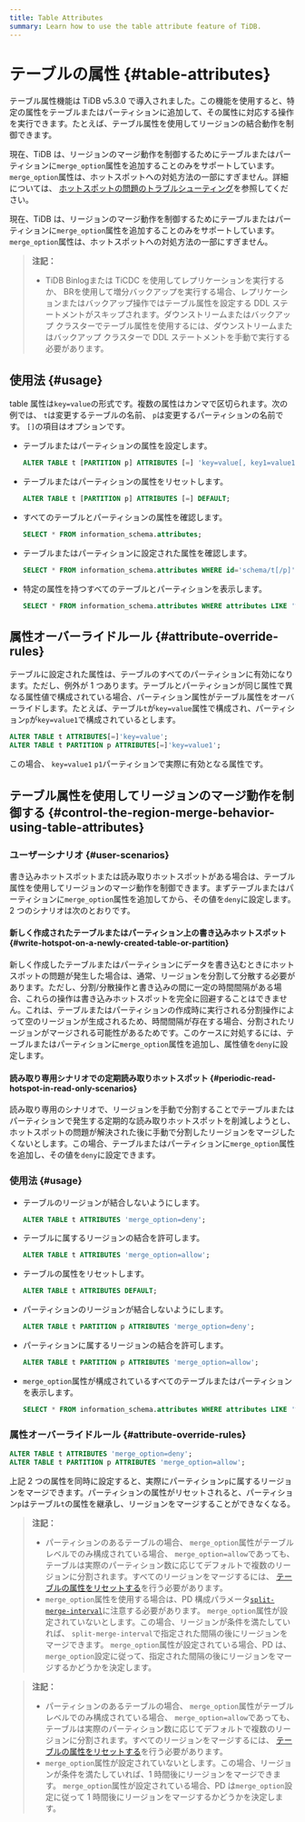 ```yaml
---
title: Table Attributes
summary: Learn how to use the table attribute feature of TiDB.
---
```


# テーブルの属性 {#table-attributes}

テーブル属性機能は TiDB v5.3.0 で導入されました。この機能を使用すると、特定の属性をテーブルまたはパーティションに追加して、その属性に対応する操作を実行できます。たとえば、テーブル属性を使用してリージョンの結合動作を制御できます。

<CustomContent platform="tidb">

現在、TiDB は、リージョンのマージ動作を制御するためにテーブルまたはパーティションに`merge_option`属性を追加することのみをサポートしています。 `merge_option`属性は、ホットスポットへの対処方法の一部にすぎません。詳細については、 [ホットスポットの問題のトラブルシューティング](/troubleshoot-hot-spot-issues.md)を参照してください。

</CustomContent>

<CustomContent platform="tidb-cloud">

現在、TiDB は、リージョンのマージ動作を制御するためにテーブルまたはパーティションに`merge_option`属性を追加することのみをサポートしています。 `merge_option`属性は、ホットスポットへの対処方法の一部にすぎません。

</CustomContent>

> **注記：**
>
> -   TiDB Binlogまたは TiCDC を使用してレプリケーションを実行するか、 BRを使用して増分バックアップを実行する場合、レプリケーションまたはバックアップ操作ではテーブル属性を設定する DDL ステートメントがスキップされます。ダウンストリームまたはバックアップ クラスターでテーブル属性を使用するには、ダウンストリームまたはバックアップ クラスターで DDL ステートメントを手動で実行する必要があります。

## 使用法 {#usage}

table 属性は`key=value`の形式です。複数の属性はカンマで区切られます。次の例では、 `t`は変更するテーブルの名前、 `p`は変更するパーティションの名前です。 `[]`の項目はオプションです。

-   テーブルまたはパーティションの属性を設定します。

    ```sql
    ALTER TABLE t [PARTITION p] ATTRIBUTES [=] 'key=value[, key1=value1...]';
    ```

-   テーブルまたはパーティションの属性をリセットします。

    ```sql
    ALTER TABLE t [PARTITION p] ATTRIBUTES [=] DEFAULT;
    ```

-   すべてのテーブルとパーティションの属性を確認します。

    ```sql
    SELECT * FROM information_schema.attributes;
    ```

-   テーブルまたはパーティションに設定された属性を確認します。

    ```sql
    SELECT * FROM information_schema.attributes WHERE id='schema/t[/p]';
    ```

-   特定の属性を持つすべてのテーブルとパーティションを表示します。

    ```sql
    SELECT * FROM information_schema.attributes WHERE attributes LIKE '%key%';
    ```

## 属性オーバーライドルール {#attribute-override-rules}

テーブルに設定された属性は、テーブルのすべてのパーティションに有効になります。ただし、例外が 1 つあります。テーブルとパーティションが同じ属性で異なる属性値で構成されている場合、パーティション属性がテーブル属性をオーバーライドします。たとえば、テーブル`t`が`key=value`属性で構成され、パーティション`p`が`key=value1`で構成されているとします。

```sql
ALTER TABLE t ATTRIBUTES[=]'key=value';
ALTER TABLE t PARTITION p ATTRIBUTES[=]'key=value1';
```

この場合、 `key=value1` `p1`パーティションで実際に有効となる属性です。

## テーブル属性を使用してリージョンのマージ動作を制御する {#control-the-region-merge-behavior-using-table-attributes}

### ユーザーシナリオ {#user-scenarios}

書き込みホットスポットまたは読み取りホットスポットがある場合は、テーブル属性を使用してリージョンのマージ動作を制御できます。まずテーブルまたはパーティションに`merge_option`属性を追加してから、その値を`deny`に設定します。 2 つのシナリオは次のとおりです。

#### 新しく作成されたテーブルまたはパーティション上の書き込みホットスポット {#write-hotspot-on-a-newly-created-table-or-partition}

新しく作成したテーブルまたはパーティションにデータを書き込むときにホットスポットの問題が発生した場合は、通常、リージョンを分割して分散する必要があります。ただし、分割/分散操作と書き込みの間に一定の時間間隔がある場合、これらの操作は書き込みホットスポットを完全に回避することはできません。これは、テーブルまたはパーティションの作成時に実行される分割操作によって空のリージョンが生成されるため、時間間隔が存在する場合、分割されたリージョンがマージされる可能性があるためです。このケースに対処するには、テーブルまたはパーティションに`merge_option`属性を追加し、属性値を`deny`に設定します。

#### 読み取り専用シナリオでの定期読み取りホットスポット {#periodic-read-hotspot-in-read-only-scenarios}

読み取り専用のシナリオで、リージョンを手動で分割することでテーブルまたはパーティションで発生する定期的な読み取りホットスポットを削減しようとし、ホットスポットの問題が解決された後に手動で分割したリージョンをマージしたくないとします。この場合、テーブルまたはパーティションに`merge_option`属性を追加し、その値を`deny`に設定できます。

### 使用法 {#usage}

-   テーブルのリージョンが結合しないようにします。

    ```sql
    ALTER TABLE t ATTRIBUTES 'merge_option=deny';
    ```

-   テーブルに属するリージョンの結合を許可します。

    ```sql
    ALTER TABLE t ATTRIBUTES 'merge_option=allow';
    ```

-   テーブルの属性をリセットします。

    ```sql
    ALTER TABLE t ATTRIBUTES DEFAULT;
    ```

-   パーティションのリージョンが結合しないようにします。

    ```sql
    ALTER TABLE t PARTITION p ATTRIBUTES 'merge_option=deny';
    ```

-   パーティションに属するリージョンの結合を許可します。

    ```sql
    ALTER TABLE t PARTITION p ATTRIBUTES 'merge_option=allow';
    ```

-   `merge_option`属性が構成されているすべてのテーブルまたはパーティションを表示します。

    ```sql
    SELECT * FROM information_schema.attributes WHERE attributes LIKE '%merge_option%';
    ```

### 属性オーバーライドルール {#attribute-override-rules}

```sql
ALTER TABLE t ATTRIBUTES 'merge_option=deny';
ALTER TABLE t PARTITION p ATTRIBUTES 'merge_option=allow';
```

上記 2 つの属性を同時に設定すると、実際にパーティション`p`に属するリージョンをマージできます。パーティションの属性がリセットされると、パーティション`p`はテーブル`t`の属性を継承し、リージョンをマージすることができなくなる。

<CustomContent platform="tidb">

> **注記：**
>
> -   パーティションのあるテーブルの場合、 `merge_option`属性がテーブル レベルでのみ構成されている場合、 `merge_option=allow`であっても、テーブルは実際のパーティション数に応じてデフォルトで複数のリージョンに分割されます。すべてのリージョンをマージするには、 [テーブルの属性をリセットする](#usage)を行う必要があります。
> -   `merge_option`属性を使用する場合は、PD 構成パラメータ[`split-merge-interval`](/pd-configuration-file.md#split-merge-interval)に注意する必要があります。 `merge_option`属性が設定されていないとします。この場合、リージョンが条件を満たしていれば、 `split-merge-interval`で指定された間隔の後にリージョンをマージできます。 `merge_option`属性が設定されている場合、PD は、 `merge_option`設定に従って、指定された間隔の後にリージョンをマージするかどうかを決定します。

</CustomContent>

<CustomContent platform="tidb-cloud">

> **注記：**
>
> -   パーティションのあるテーブルの場合、 `merge_option`属性がテーブル レベルでのみ構成されている場合、 `merge_option=allow`であっても、テーブルは実際のパーティション数に応じてデフォルトで複数のリージョンに分割されます。すべてのリージョンをマージするには、 [テーブルの属性をリセットする](#usage)を行う必要があります。
> -   `merge_option`属性が設定されていないとします。この場合、リージョンが条件を満たしていれば、1 時間後にリージョンをマージできます。 `merge_option`属性が設定されている場合、PD は`merge_option`設定に従って 1 時間後にリージョンをマージするかどうかを決定します。

</CustomContent>
